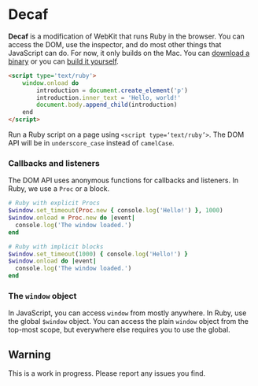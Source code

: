 # Decaf

**Decaf** is a modification of WebKit that runs Ruby in the browser. You can access the DOM, use the inspector, and do most other things that JavaScript can do. For now, it only builds on the Mac. You can [download a binary](http://trydecaf.org/latest) or you can [build it yourself](http://www.webkit.org/building/build.html).

```html
<script type='text/ruby'>
    window.onload do
        introduction = document.create_element('p')
        introduction.inner_text = 'Hello, world!'
        document.body.append_child(introduction)
    end
</script>
```

Run a Ruby script on a page using `<script type=‘text/ruby’>`. The DOM API will be in `underscore_case` instead of `camelCase`.

### Callbacks and listeners
The DOM API uses anonymous functions for callbacks and listeners. In Ruby, we use a `Proc` or a block.

```ruby
# Ruby with explicit Procs
$window.set_timeout(Proc.new { console.log('Hello!') }, 1000)
$window.onload = Proc.new do |event|
  console.log('The window loaded.')
end

# Ruby with implicit blocks
$window.set_timeout(1000) { console.log('Hello!') }
$window.onload do |event|
  console.log('The window loaded.')
end
```

### The `window` object

In JavaScript, you can access `window` from mostly anywhere. In Ruby, use the global `$window` object. You can access the plain `window` object from the top-most scope, but everywhere else requires you to use the global.

## Warning
This is a work in progress. Please report any issues you find.
